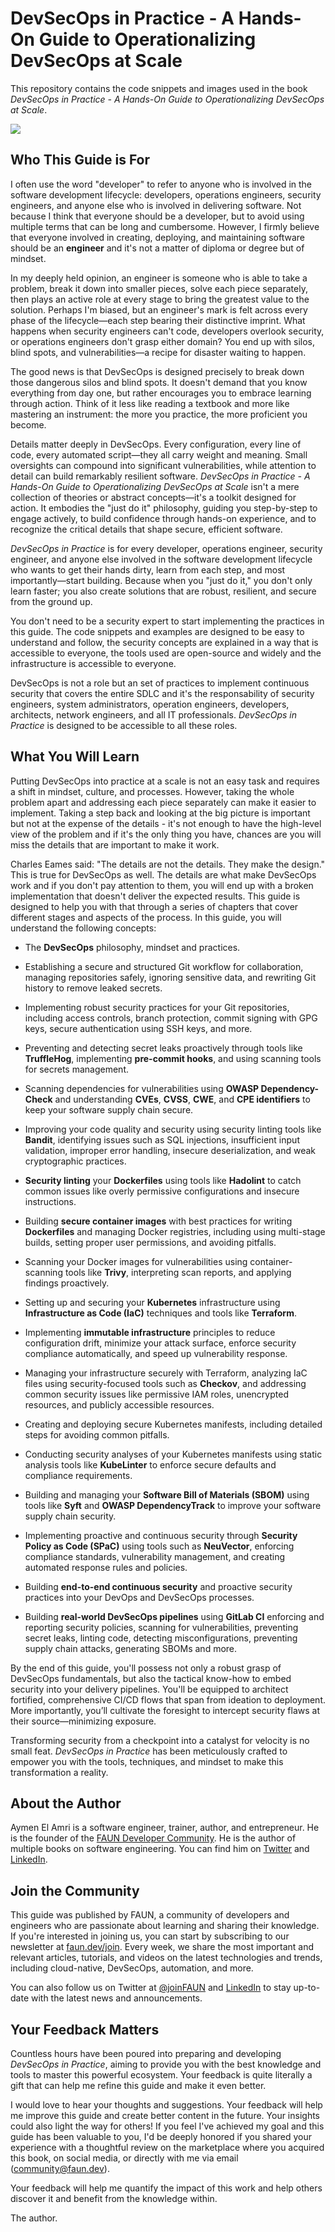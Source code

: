 # DevSecOps in Practice - A Hands-On Guide to Operationalizing DevSecOps at Scale

This repository contains the code snippets and images used in the book *DevSecOps in Practice - A Hands-On Guide to Operationalizing DevSecOps at Scale*.

![](resources/git/3d.png)

## Who This Guide is For

I often use the word "developer" to refer to anyone who is involved in the software development lifecycle: developers, operations engineers, security engineers, and anyone else who is involved in delivering software. Not because I think that everyone should be a developer, but to avoid using multiple terms that can be long and cumbersome. However, I firmly believe that everyone involved in creating, deploying, and maintaining software should be an **engineer** and it's not a matter of diploma or degree but of mindset. 

In my deeply held opinion, an engineer is someone who is able to take a problem, break it down into smaller pieces, solve each piece separately, then plays an active role at every stage to bring the greatest value to the solution. Perhaps I'm biased, but an engineer's mark is felt across every phase of the lifecycle—each step bearing their distinctive imprint. What happens when security engineers can't code, developers overlook security, or operations engineers don't grasp either domain? You end up with silos, blind spots, and vulnerabilities—a recipe for disaster waiting to happen.

The good news is that DevSecOps is designed precisely to break down those dangerous silos and blind spots. It doesn't demand that you know everything from day one, but rather encourages you to embrace learning through action. Think of it less like reading a textbook and more like mastering an instrument: the more you practice, the more proficient you become.

Details matter deeply in DevSecOps. Every configuration, every line of code, every automated script—they all carry weight and meaning. Small oversights can compound into significant vulnerabilities, while attention to detail can build remarkably resilient software. *DevSecOps in Practice - A Hands-On Guide to Operationalizing DevSecOps at Scale* isn't a mere collection of theories or abstract concepts—it's a toolkit designed for action. It embodies the "just do it" philosophy, guiding you step-by-step to engage actively, to build confidence through hands-on experience, and to recognize the critical details that shape secure, efficient software.

*DevSecOps in Practice* is for every developer, operations engineer, security engineer, and anyone else involved in the software development lifecycle who wants to get their hands dirty, learn from each step, and most importantly—start building. Because when you "just do it," you don't only learn faster; you also create solutions that are robust, resilient, and secure from the ground up.

You don't need to be a security expert to start implementing the practices in this guide. The code snippets and examples are designed to be easy to understand and follow, the security concepts are explained in a way that is accessible to everyone, the tools used are open-source and widely and the infrastructure is accessible to everyone.

DevSecOps is not a role but an set of practices to implement continuous security that covers the entire SDLC and it's the responsability of security engineers, system administrators, operation engineers, developers, architects, network engineers, and all IT professionals. *DevSecOps in Practice* is designed to be accessible to all these roles.

## What You Will Learn

Putting DevSecOps into practice at a scale is not an easy task and requires a shift in mindset, culture, and processes. However, taking the whole problem apart and addressing each piece separately can make it easier to implement. Taking a step back and looking at the big picture is important but not at the expense of the details - it's not enough to have the high-level view of the problem and if it's the only thing you have, chances are you will miss the details that are important to make it work. 

Charles Eames said: "The details are not the details. They make the design." This is true for DevSecOps as well. The details are what make DevSecOps work and if you don't pay attention to them, you will end up with a broken implementation that doesn't deliver the expected results. This guide is designed to help you with that through a series of chapters that cover different stages and aspects of the process. In this guide, you will understand the following concepts:

- The **DevSecOps** philosophy, mindset and practices.

- Establishing a secure and structured Git workflow for collaboration, managing repositories safely, ignoring sensitive data, and rewriting Git history to remove leaked secrets.

- Implementing robust security practices for your Git repositories, including access controls, branch protection, commit signing with GPG keys, secure authentication using SSH keys, and more.

- Preventing and detecting secret leaks proactively through tools like **TruffleHog**, implementing **pre-commit hooks**, and using scanning tools for secrets management.

- Scanning dependencies for vulnerabilities using **OWASP Dependency-Check** and understanding **CVEs**, **CVSS**, **CWE**, and **CPE identifiers** to keep your software supply chain secure.

- Improving your code quality and security using security linting tools like **Bandit**, identifying issues such as SQL injections, insufficient input validation, improper error handling, insecure deserialization, and weak cryptographic practices.

- **Security linting** your **Dockerfiles** using tools like **Hadolint** to catch common issues like overly permissive configurations and insecure instructions.

- Building **secure container images** with best practices for writing **Dockerfiles** and managing Docker registries, including using multi-stage builds, setting proper user permissions, and avoiding pitfalls.

- Scanning your Docker images for vulnerabilities using container-scanning tools like **Trivy**, interpreting scan reports, and applying findings proactively.

- Setting up and securing your **Kubernetes** infrastructure using **Infrastructure as Code (IaC)** techniques and tools like **Terraform**.

- Implementing **immutable infrastructure** principles to reduce configuration drift, minimize your attack surface, enforce security compliance automatically, and speed up vulnerability response.

- Managing your infrastructure securely with Terraform, analyzing IaC files using security-focused tools such as **Checkov**, and addressing common security issues like permissive IAM roles, unencrypted resources, and publicly accessible resources.

- Creating and deploying secure Kubernetes manifests, including detailed steps for avoiding common pitfalls.

- Conducting security analyses of your Kubernetes manifests using static analysis tools like **KubeLinter** to enforce secure defaults and compliance requirements.

- Building and managing your **Software Bill of Materials (SBOM)** using tools like **Syft** and **OWASP DependencyTrack** to improve your software supply chain security.

- Implementing proactive and continuous security through **Security Policy as Code (SPaC)** using tools such as **NeuVector**, enforcing compliance standards, vulnerability management, and creating automated response rules and policies.

- Building **end-to-end continuous security** and proactive security practices into your DevOps and DevSecOps processes.

- Building **real-world DevSecOps pipelines** using **GitLab CI** enforcing and reporting security policies, scanning for vulnerabilities, preventing secret leaks, linting code, detecting misconfigurations, preventing supply chain attacks, generating SBOMs and more.

By the end of this guide, you'll possess not only a robust grasp of DevSecOps fundamentals, but also the tactical know-how to embed security into your delivery pipelines. You'll be equipped to architect fortified, comprehensive CI/CD flows that span from ideation to deployment. More importantly, you’ll cultivate the foresight to intercept security flaws at their source—minimizing exposure.

Transforming security from a checkpoint into a catalyst for velocity is no small feat. *DevSecOps in Practice* has been meticulously crafted to empower you with the tools, techniques, and mindset to make this transformation a reality.

## About the Author

Aymen El Amri is a software engineer, trainer, author, and entrepreneur. He is the founder of the [FAUN Developer Community](https://faun.dev/). He is the author of multiple books on software engineering. You can find him on [Twitter](https://twitter.com/eon01) and [LinkedIn](https://www.linkedin.com/in/elamriaymen/).

## Join the Community

This guide was published by FAUN, a community of developers and engineers who are passionate about learning and sharing their knowledge. If you're interested in joining us, you can start by subscribing to our newsletter at [faun.dev/join](https://faun.dev/join). Every week, we share the most important and relevant articles, tutorials, and videos on the latest technologies and trends, including cloud-native, DevSecOps, automation, and more.

You can also follow us on Twitter at [@joinFAUN](https://twitter.com/joinFAUN) and [LinkedIn](https://www.linkedin.com/company/22322295) to stay up-to-date with the latest news and announcements.

## Your Feedback Matters

Countless hours have been poured into preparing and developing *DevSecOps in Practice*, aiming to provide you with the best knowledge and tools to master this powerful ecosystem. Your feedback is quite literally a gift that can help me refine this guide and make it even better.

I would love to hear your thoughts and suggestions. Your feedback will help me improve this guide and create better content in the future. Your insights could also light the way for others! If you feel I've achieved my goal and this guide has been valuable to you, I'd be deeply honored if you shared your experience with a thoughtful review on the marketplace where you acquired this book, on social media, or directly with me via email (community@faun.dev).

Your feedback will help me quantify the impact of this work and help others discover it and benefit from the knowledge within.

The author.
